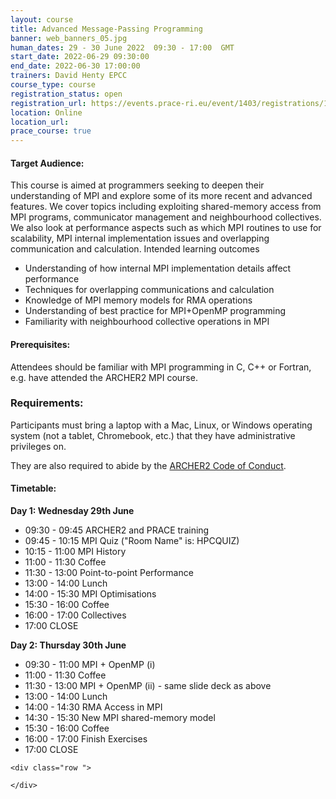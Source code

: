 ```yaml
---
layout: course
title: Advanced Message-Passing Programming
banner: web_banners_05.jpg 
human_dates: 29 - 30 June 2022  09:30 - 17:00  GMT
start_date: 2022-06-29 09:30:00
end_date: 2022-06-30 17:00:00
trainers: David Henty EPCC
course_type: course
registration_status: open
registration_url: https://events.prace-ri.eu/event/1403/registrations/1044/
location: Online
location_url:
prace_course: true
---
```




#### Target Audience:

This course is aimed at programmers seeking to deepen their understanding of MPI and explore some of its more recent and advanced features. We cover topics including exploiting shared-memory access from MPI programs, communicator management and neighbourhood collectives. We also look at performance aspects such as which MPI routines to use for scalability, MPI internal implementation issues and overlapping communication and calculation. Intended learning outcomes

- Understanding of how internal MPI implementation details affect performance
- Techniques for overlapping communications and calculation
- Knowledge of MPI memory models for RMA operations
- Understanding of best practice for MPI+OpenMP programming
- Familiarity with neighbourhood collective operations in MPI


#### Prerequisites:

Attendees should be familiar with MPI programming in C, C++ or Fortran, e.g. have attended the ARCHER2 MPI course.

### Requirements:

Participants must bring a laptop with a Mac, Linux, or Windows operating system (not a tablet, Chromebook, etc.) that they have administrative privileges on.

They are also required to abide by the [ARCHER2  Code of Conduct](../../../about/policies/code-of-conduct.html). 


#### Timetable:

**Day 1: Wednesday 29th June**

- 09:30 - 09:45 ARCHER2 and PRACE training
- 09:45 - 10:15 MPI Quiz ("Room Name" is: HPCQUIZ)
- 10:15 - 11:00 MPI History
- 11:00 - 11:30 Coffee
- 11:30 - 13:00 Point-to-point Performance
- 13:00 - 14:00 Lunch
- 14:00 - 15:30 MPI Optimisations
- 15:30 - 16:00 Coffee
- 16:00 - 17:00 Collectives
- 17:00 CLOSE

**Day 2: Thursday 30th June**

- 09:30 - 11:00 MPI + OpenMP (i)
- 11:00 - 11:30 Coffee
- 11:30 - 13:00 MPI + OpenMP (ii) - same slide deck as above
- 13:00 - 14:00 Lunch
- 14:00 - 14:30 RMA Access in MPI
- 14:30 - 15:30 New MPI shared-memory model
- 15:30 - 16:00 Coffee
- 16:00 - 17:00 Finish Exercises
- 17:00 CLOSE


<section id="service">

<!-- 

<h2><a name="materials">Course materials</a></h2>
 -->


    <div class="row ">	

<!-- 		
      <div class="col-xs-6 col-sm-4">
        <a class="ar2_linkbox ar2_linkbox-green" 
          href="https://github.com/EPCCed/archer2-AMPP-2022-06-29   ">
          <strong>Course materials</strong>         
        </a>
      </div>
 -->

<!--  
      <div class="col-xs-6 col-sm-4">
        <a class="ar2_linkbox ar2_linkbox-teal" 
          href="https://pad.archer2.ac.uk/p/NNNNNN-xxxxxxx">
          <strong>Course Chat</strong>       
        </a>
      </div>
		
 -->
 	</div>
		
		
					


<!-- 		
<h2><a name="videos">Videos</a></h2>

<h3>Session 1</h3>

<div>
	<iframe title="Video" width="560" height="315" src="https://www.youtube.com/embed/xxxxxxxxxxx" frameborder="0" allow="accelerometer; autoplay; encrypted-media; gyroscope; picture-in-picture" allowfullscreen></iframe>
</div>

 -->





<!-- 
<h2><a name="feedback">Feedback</a></h2>


    <div class="row ">	

      <div class="col-xs-6 col-sm-4">
        <a class="ar2_linkbox ar2_linkbox-teal" 


		   href="https://events.prace-ri.eu/event/1403/surveys/966"

		>
          <strong>Feedback</strong><br/>
          Please let us know what was great about this course and anything we can improve
        </a>
      </div>
    </div>
		
 -->		

 
</section>



